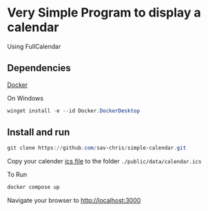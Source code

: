 
# Very Simple Program to display a calendar

Using FullCalendar 

## Dependencies 

[Docker](https://www.docker.com/)

On Windows
```powershell
winget install -e --id Docker.DockerDesktop
```

## Install and run

```powershell
git clone https://github.com/sav-chris/simple-calendar.git
```

Copy your calender [ics file](https://en.wikipedia.org/wiki/ICalendar) to the folder `./public/data/calendar.ics`

To Run 

```powershell
docker compose up
```

Navigate your browser to [http://localhost:3000](http://localhost:3000)


